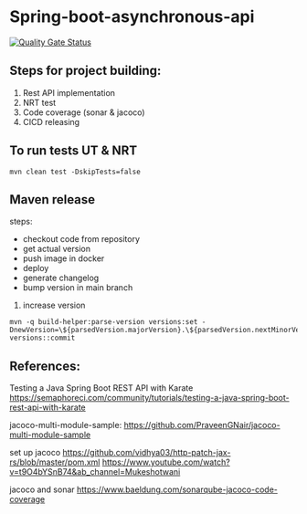 # Spring-boot-asynchronous-api
[![Quality Gate Status](https://sonarcloud.io/api/project_badges/measure?project=Raouf25_spring-boot-asynchronous-api&metric=alert_status)](https://sonarcloud.io/summary/new_code?id=Raouf25_spring-boot-asynchronous-api)

## Steps for project building:
1. Rest API implementation 
2. NRT test
3. Code coverage (sonar & jacoco)
4. CICD releasing 



## To run tests UT & NRT
```shell
mvn clean test -DskipTests=false
```

## Maven release
steps: 
- checkout code from repository
- get actual version 
- push image in docker 
- deploy 
- generate changelog 
- bump version in main branch 

1. increase version
```shell
mvn -q build-helper:parse-version versions:set -DnewVersion=\${parsedVersion.majorVersion}.\${parsedVersion.nextMinorVersion}.0 versions::commit
```




## References: 

Testing a Java Spring Boot REST API with Karate
https://semaphoreci.com/community/tutorials/testing-a-java-spring-boot-rest-api-with-karate

jacoco-multi-module-sample: 
https://github.com/PraveenGNair/jacoco-multi-module-sample

set up jacoco
https://github.com/vidhya03/http-patch-jax-rs/blob/master/pom.xml
https://www.youtube.com/watch?v=t9O4bYSnB74&ab_channel=Mukeshotwani

jacoco and sonar 
https://www.baeldung.com/sonarqube-jacoco-code-coverage
